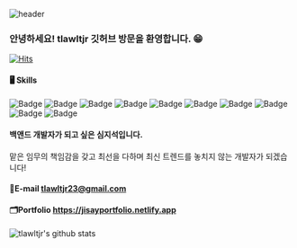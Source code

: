 ![header](https://capsule-render.vercel.app/api?type=waving&text=Welcome&animation=fadeIn&fontColor=dfffff)

### 안녕하세요! tlawltjr 깃허브 방문을 환영합니다. 😁

[![Hits](https://hits.seeyoufarm.com/api/count/incr/badge.svg?url=https%3A%2F%2Fgithub.com%2Ftlawltjr%2Fhit-counter&count_bg=%2379C83D&title_bg=%23555555&icon=&icon_color=%23E7E7E7&title=hits&edge_flat=false)](https://hits.seeyoufarm.com)                  

#### 🖥️ Skills 

![Badge](https://img.shields.io/badge/Java-007396?style=flat&logo=Java&logoColor=white) ![Badge](https://img.shields.io/badge/SpringBoot-6DB33F?style=flat&logo=SpringBoot&logoColor=white) ![Badge](https://img.shields.io/badge/ORACLE-F80000?style=flat-square&logo=oracle&logoColor=white) ![Badge](https://img.shields.io/badge/MariaDB-003545?style=flat&logo=MariaDB&logoColor=white) ![Badge](https://img.shields.io/badge/Bootstrap-563D7C?style=flat&logo=Bootstrap&logoColor=white) ![Badge](https://img.shields.io/badge/HTML5-E34F26?style=flat&logo=HTML5&logoColor=white) ![Badge](https://img.shields.io/badge/JavaScript-F7DF1E?style=flat&logo=JavaScript&logoColor=white) ![Badge](https://img.shields.io/badge/Thymeleaf-005F0F?style=flat&logo=Thymeleaf&logoColor=white) ![Badge](https://img.shields.io/badge/JPA-007396?style=flat&logo=Java&logoColor=white) ![Badge](https://img.shields.io/badge/json-E34F26?style=flat&logo=json)

#### 백앤드 개발자가 되고 싶은 심지석입니다.
맡은 임무의 책임감을 갖고 최선을 다하며
최신 트렌드를 놓치지 않는 개발자가 되겠습니다!

#### 📧E-mail tlawltjr23@gmail.com

#### 🗂️Portfolio https://jisayportfolio.netlify.app

![tlawltjr's github stats](https://github-readme-stats.vercel.app/api?username=tlawltjr&show_icons=true)

<!--
**tlawltjr/tlawltjr** is a ✨ _special_ ✨ repository because its `README.md` (this file) appears on your GitHub profile.

Here are some ideas to get you started:

- 🔭 I’m currently working on ...
- 🌱 I’m currently learning ...
- 👯 I’m looking to collaborate on ...
- 🤔 I’m looking for help with ...
- 💬 Ask me about ...
- 📫 How to reach me: ...
- 😄 Pronouns: ...
- ⚡ Fun fact: ...
-->
